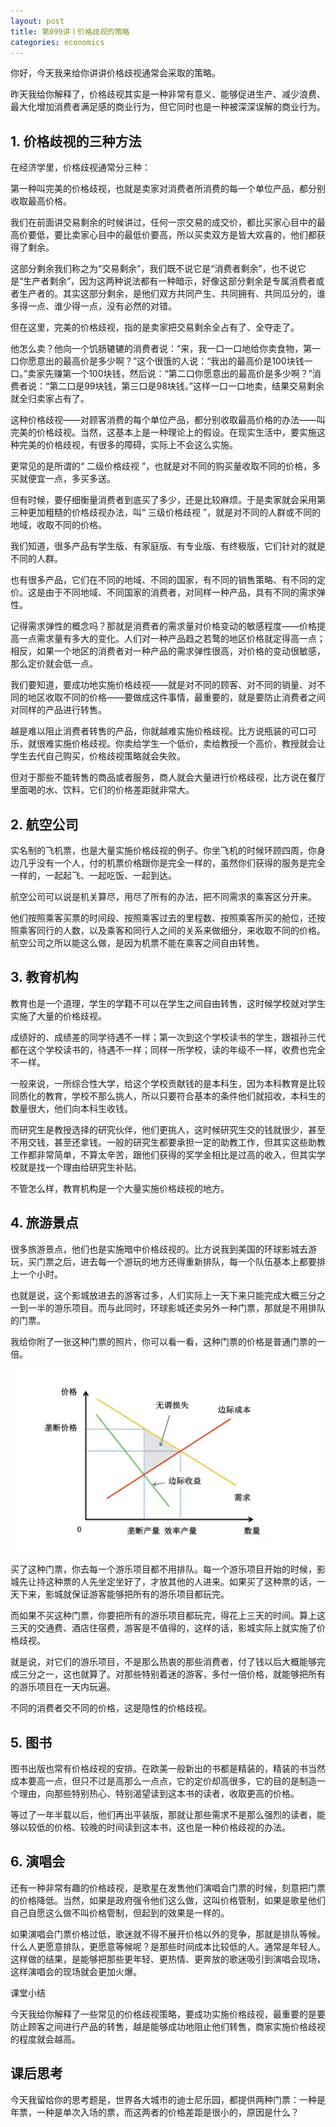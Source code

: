 ```yaml
---
layout: post
title: 第099讲丨价格歧视的策略
categories: economics
---
```


你好，今天我来给你讲讲价格歧视通常会采取的策略。

昨天我给你解释了，价格歧视其实是一种非常有意义、能够促进生产、减少浪费、最大化增加消费者满足感的商业行为，但它同时也是一种被深深误解的商业行为。

## 1. 价格歧视的三种方法

在经济学里，价格歧视通常分三种：

第一种叫完美的价格歧视，也就是卖家对消费者所消费的每一个单位产品，都分别收取最高价格。

我们在前面讲交易剩余的时候讲过，任何一宗交易的成交价，都比买家心目中的最高价要低，要比卖家心目中的最低价要高，所以买卖双方是皆大欢喜的，他们都获得了剩余。

这部分剩余我们称之为“交易剩余”，我们既不说它是“消费者剩余”，也不说它是“生产者剩余”，因为这两种说法都有一种暗示，好像这部分剩余是专属消费者或者生产者的。其实这部分剩余，是他们双方共同产生、共同拥有、共同瓜分的，谁多得一点、谁少得一点，没有必然的对错。

但在这里，完美的价格歧视，指的是卖家把交易剩余全占有了、全夺走了。

他怎么卖？他向一个饥肠辘辘的消费者说：“来，我一口一口地给你卖食物，第一口你愿意出的最高价是多少啊？”这个很饿的人说：“我出的最高价是100块钱一口。”卖家先赚第一个100块钱，然后说：“第二口你愿意出的最高价是多少啊？”消费者说：“第二口是99块钱，第三口是98块钱。”这样一口一口地卖，结果交易剩余就全归卖家占有了。

这种价格歧视——对顾客消费的每个单位产品，都分别收取最高价格的办法——叫完美的价格歧视。当然，这基本上是一种理论上的假设。在现实生活中，要实施这种完美的价格歧视，有很多的障碍，实际上不会这么实施。

更常见的是所谓的“ 二级价格歧视 ”，也就是对不同的购买量收取不同的价格，多买就便宜一点，多买多送。

但有时候，要仔细衡量消费者到底买了多少，还是比较麻烦。于是卖家就会采用第三种更加粗糙的价格歧视办法，叫“ 三级价格歧视 ”，就是对不同的人群或不同的地域，收取不同的价格。

我们知道，很多产品有学生版、有家庭版、有专业版、有终极版，它们针对的就是不同的人群。

也有很多产品，它们在不同的地域、不同的国家，有不同的销售策略、有不同的定价。这是由于不同地域、不同国家的消费者，对同样一种产品，具有不同的需求弹性。

记得需求弹性的概念吗？那就是消费者的需求量对价格变动的敏感程度——价格提高一点需求量有多大的变化。人们对一种产品趋之若鹜的地区价格就定得高一点；相反，如果一个地区的消费者对一种产品的需求弹性很高，对价格的变动很敏感，那么定价就会低一点。

我们要知道，要成功地实施价格歧视——就是对不同的顾客、对不同的销量、对不同的地区收取不同的价格——要做成这件事情，最重要的，就是要防止消费者之间对同样的产品进行转售。

越是难以阻止消费者转售的产品，你就越难实施价格歧视。比方说瓶装的可口可乐，就很难实施价格歧视。你卖给学生一个低价，卖给教授一个高价，教授就会让学生去代自己购买，价格歧视策略就会失败。

但对于那些不能转售的商品或者服务，商人就会大量进行价格歧视，比方说在餐厅里面喝的水、饮料，它们的价格差距就非常大。

## 2. 航空公司

实名制的飞机票，也是大量实施价格歧视的例子。你坐飞机的时候环顾四周，你身边几乎没有一个人，付的机票价格跟你是完全一样的，虽然你们获得的服务是完全一样的，一起起飞、一起吃饭、一起到达。

航空公司可以说是机关算尽，用尽了所有的办法，把不同需求的乘客区分开来。

他们按照乘客买票的时间段、按照乘客过去的里程数、按照乘客所买的舱位，还按照乘客同行的人数，以及乘客和同行人之间的关系来做细分，来收取不同的价格。航空公司之所以能这么做，是因为机票不能在乘客之间自由转售。

## 3. 教育机构

教育也是一个道理，学生的学籍不可以在学生之间自由转售，这时候学校就对学生实施了大量的价格歧视。

成绩好的、成绩差的同学待遇不一样；第一次到这个学校读书的学生，跟祖孙三代都在这个学校读书的，待遇不一样；同样一所学校，读的年级不一样，收费也完全不一样。

一般来说，一所综合性大学，给这个学校贡献钱的是本科生，因为本科教育是比较同质化的教育，学校不那么挑人，所以只要符合基本的条件他们就招收，本科生的数量很大，他们向本科生收钱。

而研究生是教授选择的研究伙伴，他们更挑人，这时候研究生交的钱就很少，甚至不用交钱，甚至还拿钱。一般的研究生都要承担一定的助教工作，但其实这些助教工作都非常简单，不算太辛苦，跟他们获得的奖学金相比是过高的收入，但其实学校就是找一个理由给研究生补贴。

不管怎么样，教育机构是一个大量实施价格歧视的地方。

## 4. 旅游景点

很多旅游景点，他们也是实施暗中价格歧视的。比方说我到美国的环球影城去游玩，买门票之后，进去每一个游玩的地方还得重新排队，每一个队伍基本上都要排上一个小时。

也就是说，这个影城放进去的游客过多，人们实际上一天下来只能完成大概三分之一到一半的游乐项目。而与此同时，环球影城还卖另外一种门票，那就是不用排队的门票。

我给你附了一张这种门票的照片，你可以看一看，这种门票的价格是普通门票的一倍。

![](/assets/economics/images/2017/08/08/a.png)

买了这种门票，你去每一个游乐项目都不用排队。每一个游乐项目开始的时候，影城先让持这种票的人先坐定坐好了，才放其他的人进来。如果买了这种票的话，一天下来，影城就保证游客能够把所有的游乐项目都玩完。

而如果不买这种门票，你要把所有的游乐项目都玩完，得花上三天的时间。算上这三天的交通费、酒店住宿费，游客是不值得的，这样的话，影城实际上就实施了价格歧视。

就是说，对它们的游乐项目，不是那么热衷的那些消费者，付了钱以后大概能够完成三分之一，这也就算了。对那些特别着迷的游客，多付一倍价格，就能够把所有的游乐项目在一天内玩遍。

不同的消费者交不同的价格，这是隐性的价格歧视。

## 5. 图书

图书出版也常有价格歧视的安排。在欧美一般新出的书都是精装的，精装的书当然成本要高一点，但只不过是高那么一点点，它的定价却高很多，它的目的是制造一个理由，向那些特别热心、特别渴望读到这本书的读者，收取更高的价格。

等过了一年半载以后，他们再出平装版，那就让那些需求不是那么强烈的读者，能够以较低的价格、较晚的时间读到这本书，这也是一种价格歧视的办法。

## 6. 演唱会

还有一种非常有趣的价格歧视，是歌星在发售他们演唱会门票的时候，刻意把门票的价格降低。当然，如果是政府强令他们这么做，这叫价格管制，如果是歌星他们自己自愿这么做不叫价格管制，但起到的效果是一样的。

如果演唱会门票价格过低，歌迷就不得不展开价格以外的竞争，那就是排队等候。什么人更愿意排队，更愿意等候呢？是那些时间成本比较低的人。通常是年轻人。这样做的结果，是能够把那些更年轻、更热情、更奔放的歌迷吸引到演唱会现场，这样演唱会的现场就会更加火爆。

课堂小结

今天我给你解释了一些常见的价格歧视策略，要成功实施价格歧视，最重要的是要防止顾客之间进行产品的转售，越是能够成功地阻止他们转售，商家实施价格歧视的程度就会越高。

## 课后思考

今天我留给你的思考题是，世界各大城市的迪士尼乐园，都提供两种门票：一种是年票，一种是单次入场的票，而这两者的价格差距是很小的，原因是什么？